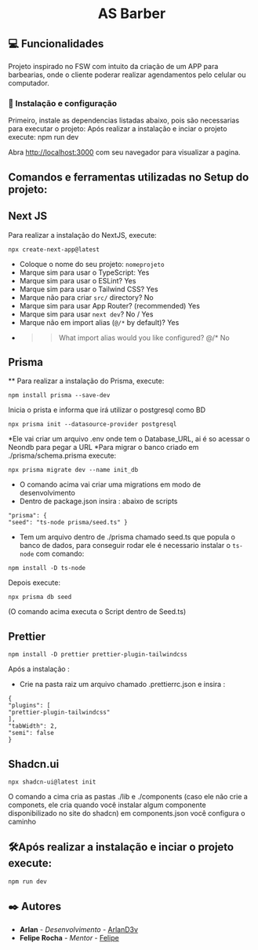 <h1 align="center">AS Barber</h1>

## :computer: Funcionalidades
Projeto inspirado no FSW com intuito da criação de um APP para barbearias, onde o cliente poderar realizar agendamentos pelo celular ou computador.

### 🔧 Instalação e configuração

Primeiro, instale as dependencias listadas abaixo, pois são necessarias para executar o projeto:
Após realizar a instalação e inciar o projeto execute: npm run dev

Abra [http://localhost:3000](http://localhost:3000) com seu navegador para visualizar a pagina.

## Comandos e ferramentas utilizadas no Setup do projeto:

## Next JS

Para realizar a instalação do NextJS, execute:
```
npx create-next-app@latest
```
* Coloque o nome do seu projeto: `nomeprojeto`
* Marque sim para usar o TypeScript:  Yes
* Marque sim para usar o ESLint?  Yes
* Marque sim para usar o Tailwind CSS? Yes
* Marque não para criar `src/` directory? No
* Marque sim para usar App Router? (recommended) Yes
* Marque sim para usar `next dev`?  No / Yes
* Marque não em import alias (`@/*` by default)? Yes
* >> What import alias would you like configured? @/* No

## Prisma
** Para realizar a instalação do Prisma, execute:
```
npm install prisma --save-dev
```
Inicia o prista e informa que irá utilizar o postgresql como BD
```
npx prisma init --datasource-provider postgresql
```
*Ele vai criar um arquivo .env onde tem o Database_URL, ai é so acessar o Neondb para pegar a URL
*Para migrar o banco criado em ./prisma/schema.prisma execute:
```
npx prisma migrate dev --name init_db
```
* O comando acima vai criar uma migrations em modo de desenvolvimento
* Dentro de package.json insira : abaixo de scripts
```
"prisma": {
"seed": "ts-node prisma/seed.ts" }
```
* Tem um arquivo dentro de ./prisma chamado seed.ts que popula o banco de dados, para conseguir rodar ele é necessario instalar o `ts-node` com comando:
```
npm install -D ts-node
```
Depois execute:
```
npx prisma db seed
```
(O comando acima executa o Script dentro de Seed.ts)

## Prettier
```
npm install -D prettier prettier-plugin-tailwindcss
```
Após a instalação :
* Crie na pasta raiz um arquivo chamado .prettierrc.json e insira :
```
{
"plugins": [
"prettier-plugin-tailwindcss"
],
"tabWidth": 2,
"semi": false
}
```
## Shadcn.ui
```
npx shadcn-ui@latest init
```
O comando a cima cria as pastas ./lib e ./components  (caso ele não crie a componets, ele cria quando você instalar algum componente disponibilizado no site do shadcn)
em components.json você configura o caminho

## 🛠️Após realizar a instalação e inciar o projeto execute:
```
npm run dev
``` 
## ✒️ Autores

* **Arlan** - *Desenvolvimento* - [ArlanD3v](https://github.com/ArlanD3v/)
* **Felipe Rocha** - *Mentor* - [Felipe](https://github.com/felipemotarocha)


